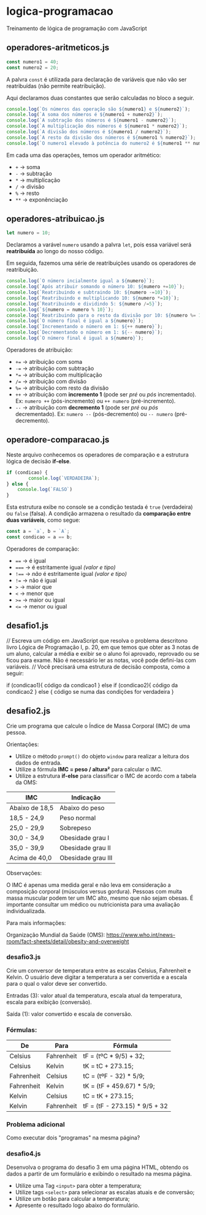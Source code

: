 # logica-programacao

Treinamento de lógica de programação com JavaScript

## operadores-aritmeticos.js

```js
const numero1 = 40;
const numero2 = 20;
```

A palvra `const` é utilizada para declaração de variáveis que não vão ser reatribuídas (não permite reatribuição).

Aqui declaramos duas constantes que serão calculadas no bloco a seguir.

~~~js
console.log(`Os números das operação são ${numero1} e ${numero2}`);
console.log(`A soma dos números é ${numero1 + numero2}`);
console.log(`A subtração dos números é ${numero1 - numero2}`);
console.log(`A multiplicação dos números é ${numero1 * numero2}`);
console.log(`A divisão dos números é ${numero1 / numero2}`);
console.log(`A resto da divisão dos números é ${numero1 % numero2}`);
console.log(`O numero1 elevado à potência do numero2 é ${numero1 ** numero2}`);
~~~

Em cada uma das operações, temos um operador aritmético:

* `+` -> soma
* `-` -> subtração
* `*` -> multiplicação
* `/` -> divisão
* `%` -> resto
* `**` -> exponênciação

## operadores-atribuicao.js

~~~js
let numero = 10;
~~~

Declaramos a varável `numero` usando a palvra `let`, pois essa variável será **reatribuída** ao longo do nosso código.

Em seguida, fazemos uma série de reatribuições usando os operadores de reatribuição.

~~~js
console.log(`O número incialmente igual a ${numero}`);
console.log(`Após atribuir somando o número 10: ${numero +=10}`);
console.log(`Reatribuindo e subtraindo 10: ${numero -=10}`);
console.log(`Reatribuindo e multiplicando 10: ${numero *=10}`);
console.log(`Reatribuindo e dividindo 5: ${numero /=5}`);
console.log(`${numero = numero % 10}`);
console.log(`Reatribuindo para o resto da divisão por 10: ${numero %= 10}`);
console.log(`O número final é igual a ${numero}`);
console.log(`Incrementando o número em 1: ${++ numero}`);
console.log(`Decrementando o número em 1: ${-- numero}`);
console.log(`O número final é igual a ${numero}`);
~~~

Operadores de atribuição:

* `+=` -> atribuição com soma
* `-=` -> atribuição com subtração
* `*=` -> atribuição com multiplicação
* `/=` -> atribuição com divisão
* `%=` -> atribuição com resto da divisão
* `++` -> atribuição com **incremento 1** (pode ser *pré* ou *pós* incrementado). Ex: `numero ++` (pós-incremento) ou `++ numero` (pré-incremento).
* `--` -> atribuição com **decremento 1** (pode ser *pré* ou *pós* decrementado). Ex: `numero --` (pós-decremento) ou `-- numero` (pré-decremento).

## operadore-comparacao.js

Neste arquivo conhecemos os operadores de comparação e a estrutura lógica de decisão **if-else**.

~~~js
if (condicao) {
        console.log(`VERDADEIRA`);
} else {
    console.log(`FALSO`)
}
~~~

Esta estrutura exibe no console se a condição testada é `true` (verdadeira) ou `false` (falsa). A condição armazena o resultado da **comparação entre duas variáveis**, como segue:

~~~js
const a = `a`, b = `A`;
const condicao = a == b;
~~~

Operadores de comparação:

* `==` -> é igual
* `===` -> é estritamente igual *(valor e tipo)*
* `!==` -> _não_ é estritamente igual *(valor e tipo)*
* `!=` -> não é igual
* `>` -> maior que
* `<` -> menor que
* `>=` -> maior ou igual
* `<=` -> menor ou igual

## desafio1.js

// Escreva um código em JavaScript que resolva o problema descritono livro  Lógica de Programação I, p. 20, em que temos que obter as 3 notas de um aluno, calcular a média e exibir se o aluno foi aprovado, reprovado ou se ficou para exame. Não é necessário ler as notas, você pode defini-las com variáveis.
// Você precisará uma estrutura de decisão composta, como a seguir:

if (condicao1){
    código da condicao1
} else if (condicao2){
    código da condicao2
} else {
    código se numa das condições for verdadeira
}

## desafio2.js

Crie um programa que calcule o Índice de Massa Corporal (IMC) de uma pessoa.

Orientações:

* Utilize o método `prompt()` do objeto `window` para realizar a leitura dos dados de entrada.
* Utilize a fórmula **IMC = peso / altura²** para calcular o IMC.
* Utilize a estrutura **if-else** para classificar o IMC de acordo com a tabela da OMS:

IMC | Indicação
---|---------
Abaixo de 18,5	| Abaixo do peso
18,5 - 24,9	| Peso normal
25,0 - 29,9	| Sobrepeso
30,0 - 34,9	| Obesidade grau I
35,0 - 39,9	| Obesidade grau II
Acima de 40,0 |	Obesidade grau III

Observações:

O IMC é apenas uma medida geral e não leva em consideração a composição corporal (músculos versus gordura). Pessoas com muita massa muscular podem ter um IMC alto, mesmo que não sejam obesas. É importante consultar um médico ou nutricionista para uma avaliação individualizada.

Para mais informações:

Organização Mundial da Saúde (OMS): <https://www.who.int/news-room/fact-sheets/detail/obesity-and-overweight>

### desafio3.js

Crie um conversor de temperatura entre as escalas Celsius, Fahrenheit e Kelvin. O usuário deve digitar a temperatura a ser convertida e a escala para o qual o valor deve ser convertido.

Entradas (3): valor atual da temperatura, escala atual da temperatura, escala para exibição (conversão).

Saída (1): valor convertido e escala de conversão.

### Fórmulas:

De | Para | Fórmula
-- | ---- | -------
Celsius | Fahrenheit | tF = (tºC * 9/5) + 32;
Celsius | Kelvin | tK = tC + 273.15;
Fahrenheit | Celsius | tC = (tºF - 32) * 5/9;
Fahrenheit | Kelvin | tK = (tF + 459.67) * 5/9;
Kelvin | Celsius | tC = tK + 273.15;
Kelvin | Fahrenheit | tF = (tF - 273.15) * 9/5 + 32

### Problema adicional

Como executar dois "programas" na mesma página?

### desafio4.js

Desenvolva o programa do desafio 3 em uma página HTML, obtendo os dados a partir de um formulário e exibindo o resultado na mesma página.

* Utilize uma Tag `<input>` para obter a temperatura;
* Utilize tags `<select>` para selecionar as escalas atuais e de conversão;
* Utilize um botão para calcular a temperatura;
* Apresente o resultado logo abaixo do formulário.
